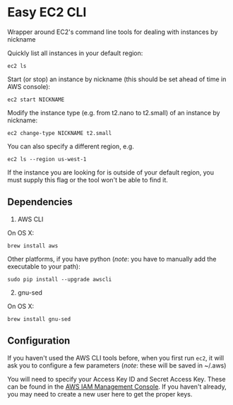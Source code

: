 # Easy EC2 CLI

Wrapper around EC2's command line tools for dealing with instances by nickname

Quickly list all instances in your default region:

	ec2 ls

Start (or stop) an instance by nickname (this should be set ahead of time in AWS
console):

	ec2 start NICKNAME

Modify the instance type (e.g. from t2.nano to t2.small) of an instance by
nickname:

	ec2 change-type NICKNAME t2.small


You can also specify a different region, e.g.

	ec2 ls --region us-west-1

If the instance you are looking for is outside of your default region, you must
supply this flag or the tool won't be able to find it.

## Dependencies

1. AWS CLI 

On OS X: 

	brew install aws

Other platforms, if you have python (*note*: you have to manually add the
executable to your path):

	sudo pip install --upgrade awscli

2. gnu-sed

On OS X:

	brew install gnu-sed

## Configuration

If you haven't used the AWS CLI tools before, when you first run `ec2`, it will
ask you to configure a few parameters (*note*: these will be saved in ~/.aws)

You will need to specify your Access Key ID and Secret Access Key. These can be
found in the [AWS IAM Management
Console](https://console.aws.amazon.com/iam/home?#/home). If you haven't
already, you may need to create a new user here to get the proper keys.
